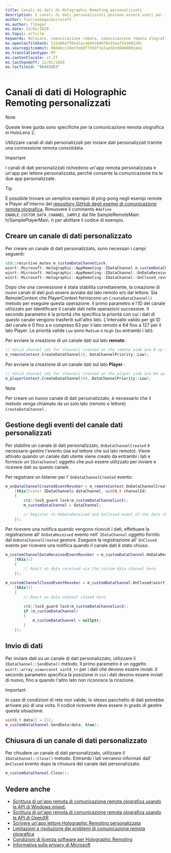 ```yaml
---
title: Canali di dati di Holographic Remoting personalizzati
description: I canali di dati personalizzati possono essere usati per inviare dati utente tramite la connessione remota olografica già stabilita.
author: florianbagarmicrosoft
ms.author: flbagar
ms.date: 12/01/2020
ms.topic: article
keywords: HoloLens, comunicazione remota, comunicazione remota olografica, auricolare realtà mista, cuffia di realtà mista di Windows, auricolare della realtà virtuale, canali di dati
ms.openlocfilehash: 119a08a7f0e41aca694184879e33aaf54160220c
ms.sourcegitcommit: 9664bcc10ed7e60f7593f3a7ae58c66060802ab1
ms.translationtype: MT
ms.contentlocale: it-IT
ms.lasthandoff: 12/01/2020
ms.locfileid: "96443453"
---
```

# <a name="custom-holographic-remoting-data-channels"></a>Canali di dati di Holographic Remoting personalizzati

>[!NOTE]
>Queste linee guida sono specifiche per la comunicazione remota olografica in HoloLens 2.

Utilizzare canali di dati personalizzati per inviare dati personalizzati tramite una connessione remota consolidata.

>[!IMPORTANT]
>I canali di dati personalizzati richiedono un'app remota personalizzata e un'app per lettore personalizzata, perché consente la comunicazione tra le due app personalizzate.

>[!TIP]
>È possibile trovare un semplice esempio di ping-pong negli esempi remote e Player all'interno del [repository GitHub degli esempi di comunicazione remota olografica](https://github.com/microsoft/MixedReality-HolographicRemoting-Samples). Rimuovere il commento ```#define ENABLE_CUSTOM_DATA_CHANNEL_SAMPLE``` dai file SampleRemoteMain. h/SamplePlayerMain. h per abilitare il codice di esempio.


## <a name="create-a-custom-data-channel"></a>Creare un canale di dati personalizzato


Per creare un canale di dati personalizzato, sono necessari i campi seguenti:
```cpp
std::recursive_mutex m_customDataChannelLock;
winrt::Microsoft::Holographic::AppRemoting::IDataChannel m_customDataChannel = nullptr;
winrt::Microsoft::Holographic::AppRemoting::IDataChannel::OnDataReceived_revoker m_customChannelDataReceivedEventRevoker;
winrt::Microsoft::Holographic::AppRemoting::IDataChannel::OnClosed_revoker m_customChannelClosedEventRevoker;
```

Dopo che una connessione è stata stabilita correttamente, la creazione di nuovi canali di dati può essere avviata dal lato remoto e/o dal lettore. Sia RemoteContext che PlayerContext forniscono un ```CreateDataChannel()``` metodo per eseguire questa operazione. Il primo parametro è l'ID del canale utilizzato per identificare il canale dati nelle operazioni successive. Il secondo parametro è la priorità che specifica la priorità con cui i dati di questo canale vengono trasferiti sull'altro lato. L'intervallo valido per gli ID del canale è 0 fino a e compreso 63 per il lato remoto e 64 fino a 127 per il lato Player. Le priorità valide ```Low``` sono ```Medium``` o ```High``` (su entrambi i lati).

Per avviare la creazione di un canale dati sul lato **remoto** :
```cpp
// Valid channel ids for channels created on the remote side are 0 up to and including 63
m_remoteContext.CreateDataChannel(0, DataChannelPriority::Low);
```

Per avviare la creazione di un canale dati sul lato **Player** :
```cpp
// Valid channel ids for channels created on the player side are 64 up to and including 127
m_playerContext.CreateDataChannel(64, DataChannelPriority::Low);
```

>[!NOTE]
>Per creare un nuovo canale di dati personalizzato, è necessario che il metodo venga chiamato da un solo lato (remoto o lettore) ```CreateDataChannel``` .

## <a name="handling-custom-data-channel-events"></a>Gestione degli eventi del canale dati personalizzati

Per stabilire un canale di dati personalizzato, ```OnDataChannelCreated``` è necessario gestire l'evento (sia sul lettore che sul lato remoto). Viene attivato quando un canale dati utente viene creato da entrambi i lati e fornisce un ```IDataChannel``` oggetto che può essere utilizzato per inviare e ricevere dati su questo canale.

Per registrare un listener per l' ```OnDataChannelCreated``` evento:
```cpp
m_onDataChannelCreatedEventRevoker = m_remoteContext.OnDataChannelCreated(winrt::auto_revoke,
    [this](const IDataChannel& dataChannel, uint8_t channelId)
    {
        std::lock_guard lock(m_customDataChannelLock);
        m_customDataChannel = dataChannel;

        // Register to OnDataReceived and OnClosed event of the data channel here, see below...
    });
```

Per ricevere una notifica quando vengono ricevuti i dati, effettuare la registrazione all' ```OnDataReceived``` evento nell' ```IDataChannel``` oggetto fornito dal ```OnDataChannelCreated``` gestore. Eseguire la registrazione all' ```OnClosed``` evento per ricevere una notifica quando il canale dati è stato chiuso.

```cpp
m_customChannelDataReceivedEventRevoker = m_customDataChannel.OnDataReceived(winrt::auto_revoke, 
    [this]()
    {
        // React on data received via the custom data channel here.
    });

m_customChannelClosedEventRevoker = m_customDataChannel.OnClosed(winrt::auto_revoke,
    [this]()
    {
        // React on data channel closed here.

        std::lock_guard lock(m_customDataChannelLock);
        if (m_customDataChannel)
        {
            m_customDataChannel = nullptr;
        }
    });
```

## <a name="sending-data"></a>Invio di dati

Per inviare dati su un canale di dati personalizzato, utilizzare il ```IDataChannel::SendData()``` metodo. Il primo parametro è un oggetto ```winrt::array_view<const uint8_t>``` per i dati che devono essere inviati. Il secondo parametro specifica la posizione in cui i dati devono essere inviati di nuovo, fino a quando l'altro lato non riconosce la ricezione. 

>[!IMPORTANT]
>In caso di condizioni di rete non valide, lo stesso pacchetto di dati potrebbe arrivare più di una volta. Il codice ricevente deve essere in grado di gestire questa situazione.

```cpp
uint8_t data[] = {1};
m_customDataChannel.SendData(data, true);
```

## <a name="closing-a-custom-data-channel"></a>Chiusura di un canale di dati personalizzato

Per chiudere un canale di dati personalizzato, utilizzare il ```IDataChannel::Close()``` metodo. Entrambi i lati verranno informati dall' ```OnClosed``` evento dopo la chiusura del canale dati personalizzato.

```cpp
m_customDataChannel.Close();
```

## <a name="see-also"></a>Vedere anche
* [Scrittura di un'app remota di comunicazione remota olografica usando le API di Windows mixed.](holographic-remoting-create-remote-wmr.md)
* [Scrittura di un'app remota di comunicazione remota olografica usando le API di OpenXR](holographic-remoting-create-remote-openxr.md)
* [Scrivere un'app lettore Holographic Remoting personalizzata](holographic-remoting-create-player.md)
* [Limitazioni e risoluzione dei problemi di comunicazione remota olografica](holographic-remoting-troubleshooting.md)
* [Condizioni di licenza software per Holographic Remoting](https://docs.microsoft.com//legal/mixed-reality/microsoft-holographic-remoting-software-license-terms)
* [Informativa sulla privacy di Microsoft](https://go.microsoft.com/fwlink/?LinkId=521839)
